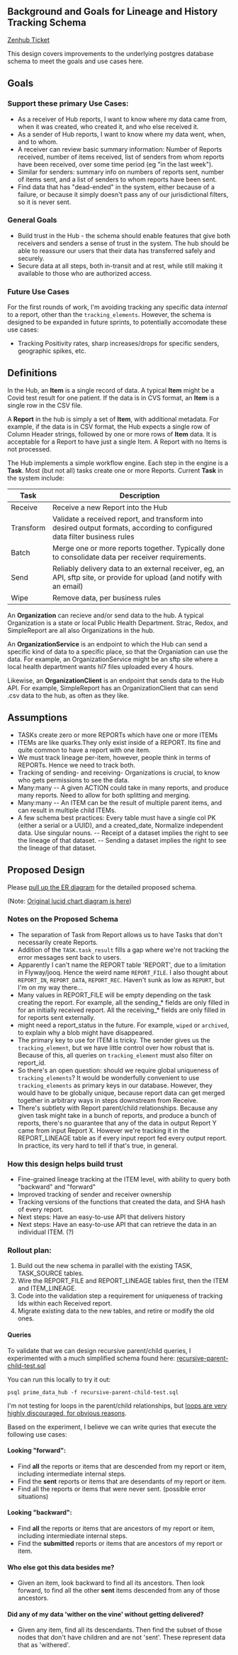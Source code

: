 ## Background and Goals for Lineage and History Tracking Schema
[Zenhub Ticket](https://app.zenhub.com/workspaces/prime-data-hub-5ff4833beb3e08001a4cacae/issues/cdcgov/prime-data-hub/147)

This design covers improvements to the underlying postgres database schema to meet the goals and use cases here.

## Goals

### Support these primary Use Cases:

- As a receiver of Hub reports, I want to know where my data came from, when it was created, who created it, and who else received it.
- As a sender of Hub reports, I want to know where my data went, when, and to whom.
- A receiver can review basic summary information:  Number of Reports received, number of items received, list of senders from whom reports have been received, over some time period (eg "in the last week").
- Similar for senders:  summary info on numbers of reports sent, number of items sent, and a list of senders to whom reports have been sent.
- Find data that has "dead-ended" in the system, either because of a failure, or because it simply doesn't pass any of our jurisdictional filters, so it is never sent.

### General Goals

- Build trust in the Hub - the schema should enable features that give both receivers and senders a sense of trust in the system.  The hub should be able to reassure our users that their data has transferred safely and securely.
- Secure data at all steps, both in-transit and at rest, while still making it available to those who are authorized access.

### Future Use Cases

For the first rounds of work, I'm avoiding tracking any specific data *internal* to a report, other than the `tracking_elements`.   However, the schema is designed to be expanded in future sprints, to potentially accomodate these use cases:

- Tracking Positivity rates, sharp increases/drops for specific senders, geographic spikes, etc.

## Definitions

In the Hub, an **Item** is a single record of data.  A typical **Item** might be a Covid test result for one patient.   If the data is in CVS format, an **Item** is a single row in the CSV file.

A **Report** in the hub is simply a set of **Item**, with additional metadata.   For example, if the data is in CSV format, the Hub expects a single row of Column Header strings, followed by one or more rows of **Item** data.    It is acceptable for a Report to have just a single Item.  A Report with no Items is not processed.

The Hub implements a simple workflow engine.   Each step in the engine is a **Task**.  Most (but not all) tasks create one or more Reports. Current **Task** in the system include: 

| Task      |     Description
| ---       | ---
| Receive   | Receive a new Report into the Hub
| Transform | Validate a received report, and transform into desired output formats, according to configured data filter business rules
| Batch     |  Merge one or more reports together.   Typically done to consolidate data per receiver requirements.
| Send      | Reliably delivery data to an external receiver, eg, an API, sftp site, or provide for upload (and notify with an email)
| Wipe      | Remove data, per business rules

An **Organization** can recieve and/or send data to the hub.  A typical Organization is a state or local Public Health Department.   Strac, Redox, and SimpleReport are all also Organizations in the hub.

An **OrganizationService** is an endpoint to which the Hub can send a specific kind of data to a specific place, so that the Organiation can use the data.  For example, an OrganizationService might be an sftp site where a local health department wants hl7 files uploaded every 4 hours.

Likewise, an **OrganizationClient** is an endpoint that sends data to the Hub API.   For example, SimpleReport has an OrganizationClient that can send .csv data to the hub, as often as they like.


## Assumptions

- TASKs create zero or more REPORTs which have one or more ITEMs
- ITEMs are like quarks.They only exist inside of a REPORT.  Its fine and quite common to have a report with one item.
- We must track lineage per-item, however, people think in terms of REPORTs.  Hence we need to track both.
- Tracking of sending- and receiving- Organizations is crucial, to know who gets permissions to see the data.
- Many:many -- A given ACTION could take in many reports, and produce many reports.  Need to allow for both splitting and merging.
- Many:many -- An ITEM can be the result of multiple parent items, and can result in multiple child ITEMs.
- A few schema best practices:  Every table must have a single col PK (either a serial or a UUID), and a created_date, Normalize independent data.   Use singular nouns.
-- Receipt of a dataset implies the right to see the lineage of that dataset.
-- Sending a dataset implies the right to see the lineage of that dataset. 

## Proposed Design

Please [pull up the ER diagram](./lineage-er-diagram.jpeg) for the detailed proposed schema.

(Note: [Original lucid chart diagram is here](https://lucid.app/lucidchart/7b81cccb-91a0-44b3-b17f-90b9b0c8304e/edit?beaconFlowId=332110D5160D6847&page=0_0#))

### Notes on the Proposed Schema

- The separation of Task from Report allows us to have Tasks that don't necessarily create Reports.
- Addition of the `TASK.task_result` fills a gap where we're not tracking the error messages sent back to users.
- Apparently I can't name the REPORT table 'REPORT', due to a limitation in Flyway/jooq.  Hence the weird name `REPORT_FILE`.   I also thought about `REPORT_IN`, `REPORT_DATA`, `REPORT_REC`.  Haven't sunk as low as `REPURT`, but I'm on my way there...
- Many values in REPORT_FILE will be empty depending on the task creating the report.  For example, all the sending_* fields are only filled in for an initially received report.   All the receiving_* fields are only filled in for reports sent externally.
- might need a report_status in the future.  For example, `wiped` or `archived`, to explain why a blob might have disappeared.
- The primary key to use for ITEM is tricky.  The sender gives us the `tracking_element`, but we have little control over how robust that is.  Because of this, all queries on `tracking_element` must also filter on report_id.
- So there's an open question:  should we require global uniqueness of `tracking_elements`?   It would be wonderfully convenient to use `tracking_elements` as primary keys in our database.    However, they would have to be globally unique, because report data can get merged together in arbitrary ways in steps downstream from Receive.
- There's subtlety with Report parent/child relationships.   Because any given task might take in a bunch of reports, and produce a bunch of reports, there's no guarantee that any of the data in output Report Y came from input Report X.  However we're tracking it in the REPORT_LINEAGE table as if every input report fed every output report.  In practice, its very hard to tell if that's true, in general.

### How this design helps build trust

- Fine-grained lineage tracking at the ITEM level, with ability to query both "backward" and "forward"
- Improved tracking of sender and receiver ownership
- Tracking versions of the functions that created the data, and SHA hash of every report.
- Next steps: Have an easy-to-use API that delivers history
- Next steps: Have an easy-to-use API that can retrieve the data in an individual ITEM. (?)

### Rollout plan:

1.  Build out the new schema in parallel with the existing TASK, TASK_SOURCE tables.
2.  Wire the REPORT_FILE and REPORT_LINEAGE tables first, then the ITEM and ITEM_LINEAGE.
3.  Code into the validation step a requirement for uniqueness of tracking Ids within each Received report. 
4.  Migrate existing data to the new tables, and retire or modify the old ones.


#### Queries

To validate that we can design recursive parent/child queries, I experimented with a much simplified schema found here:
[recursive-parent-child-test.sql](recursive-parent-child-test.sql)

You can run this locally to try it out:
```
psql prime_data_hub -f recursive-parent-child-test.sql 
```

I'm not testing for loops in the parent/child relationships, but [loops are very highly discouraged, for obvious reasons](https://www.youtube.com/watch?v=qu_Y1wQ923g).


Based on the experiment, I believe we can write quries that execute the following use cases:

#### Looking "forward":
- Find **all** the reports or items that are descended from my report or item, including intermediate internal steps.
- Find the **sent** reports or items that are desendants of my report or item.
- Find all the reports or items that were never sent.  (possible error situations)

#### Looking "backward":
- Find **all** the reports or items that are ancestors of my report or item, including intermiediate internal steps.
- Find the **submitted** reports or items that are ancestors of my report or item.

#### Who else got this data besides me?
- Given an item, look backward to find all its ancestors.  Then look forward, to find all the other **sent** items descended from any of those ancestors.

#### Did any of my data 'wither on the vine' without getting delivered?
- Given any item, find all its descendants.   Then find the subset of those nodes that don't have children and are not 'sent'.  These represent data that as 'withered'.
